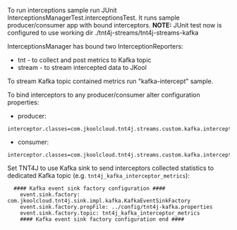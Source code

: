 
To run interceptions sample run JUnit InterceptionsManagerTest.interceptionsTest. It runs sample producer/consumer app with bound interceptors. **NOTE:** JUnit test now is configured to use working dir ./tnt4j-streams/tnt4j-streams-kafka

InterceptionsManager has bound two InterceptionReporters: 
* tnt - to collect and post metrics to Kafka topic
* stream - to stream intercepted data to JKool

To stream Kafka topic contained metrics run "kafka-intercept" sample.

To bind interceptors to any producer/consumer alter configuration properties:
* producer: 
```properties
interceptor.classes=com.jkoolcloud.tnt4j.streams.custom.kafka.interceptors.TNTKafkaPInterceptor
```

* consumer:
```properties
interceptor.classes=com.jkoolcloud.tnt4j.streams.custom.kafka.interceptors.TNTKafkaCInterceptor
```

Set TNT4J to use Kafka sink to send interceptors collected statistics to dedicated Kafka topic (e.g. `tnt4j_kafka_interceptor_metrics`):

```properties
  #### Kafka event sink factory configuration ####
	event.sink.factory: com.jkoolcloud.tnt4j.sink.impl.kafka.KafkaEventSinkFactory
	event.sink.factory.propFile: ../config/tnt4j-kafka.properties
	event.sink.factory.topic: tnt4j_kafka_interceptor_metrics
	#### Kafka event sink factory configuration end ####
```
